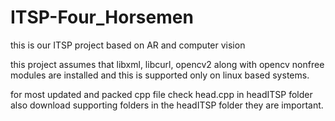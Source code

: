 # ITSP-Four_Horsemen
this is our ITSP project based on AR and computer vision

this project assumes that libxml, libcurl, opencv2 along with opencv nonfree modules are installed and this is supported only on linux based systems.

for most updated and packed cpp file check head.cpp in headITSP folder also download supporting folders in the headITSP folder they are important.
